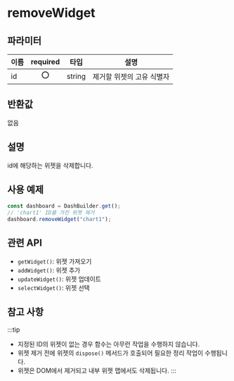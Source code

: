 # removeWidget

## 파라미터

| 이름 | required|타입   | 설명                      |
| ---- | :--:|------ | ------------------------- |
| id   | ⭕|string | 제거할 위젯의 고유 식별자 |

## 반환값

없음

## 설명

id에 해당하는 위젯을 삭제합니다.

## 사용 예제

```javascript
const dashboard = DashBuilder.get();
// 'chart1' ID를 가진 위젯 제거
dashboard.removeWidget("chart1");
```
## 관련 API

- `getWidget()`: 위젯 가져오기
- `addWidget()`: 위젯 추가
- `updateWidget()`: 위젯 업데이트
- `selectWidget()`: 위젯 선택

## 참고 사항
:::tip
- 지정된 ID의 위젯이 없는 경우 함수는 아무런 작업을 수행하지 않습니다.
- 위젯 제거 전에 위젯의 `dispose()` 메서드가 호출되어 필요한 정리 작업이 수행됩니다.
- 위젯은 DOM에서 제거되고 내부 위젯 맵에서도 삭제됩니다.
:::